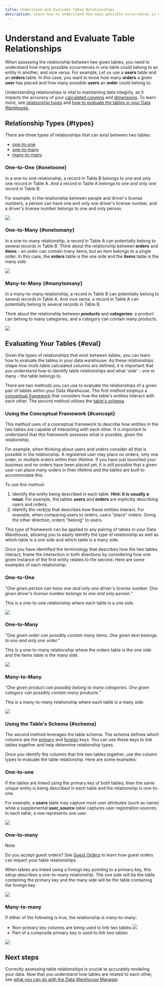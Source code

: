 ```yaml
---
title: Understand and Evaluate Table Relationships
description: Learn how to understand how many possible occurrences in one table could belong to an entity in another, and vice versa.
---
```

# Understand and Evaluate Table Relationships

When assessing the relationship between two given tables, you need to understand how many possible occurrences in one table could belong to an entity in another, and vice versa. For example, Let us use a **users** table and an **orders** table. In this case, you want to know how many **orders** a given **user** has placed and how many possible **users** an **order** could belong to.

Understanding relationships is vital to maintaining data integrity, as it impacts the accuracy of your [calculated columns](../data-warehouse-mgr/creating-calculated-columns.md) and [dimensions](../data-warehouse-mgr/manage-data-dimensions-metrics.md). To learn more, see [relationship types](#types) and [how to evaluate the tables in your Data Warehouse.](#eval)

## Relationship Types {#types}

There are three types of relationships that can exist between two tables:

* [one-to-one](#onetoone)
* [one-to-many](#onetomany)
* [many-to-many](#manytomany)

### One-to-One {#onetoone}

In a one-to-one relationship, a record in Table B belongs to one and only one record in Table A. And a record in Table A belongs to one and only one record in Table B.

For example, in the relationship between people and driver's license numbers, a person can have one and only one driver's license number, and a driver's license number belongs to one and only person.

![](../../mbi/assets//one-to-one.png)

### One-to-Many {#onetomany}

In a one-to-many relationship, a record in Table A can potentially belong to several records in Table B. Think about the relationship between **orders** and **items** - an order can contain many items, but an item belongs to a single order. In this case, the **orders** table is the one side and the **items** table is the many side.

![](../..assets/one-to-many_001.png)

### Many-to-Many {#manytomany}

In a many-to-many relationship, a record in Table B can potentially belong to several records in Table A. And vice versa, a record in Table A can potentially belong to several records in Table B.

Think about the relationship between **products** and **categories**: a product can belong to many categories, and a category can contain many products.

![](../../mbi/assets//many-to-many.png)

## Evaluating Your Tables {#eval}

Given the types of relationships that exist between tables, you can learn how to evaluate the tables in your data warehouse. As these relationships shape how multi-table calculated columns are defined, it is important that you understand how to identify table relationships and what 'side' - one or many - the table belongs to.

There are two methods you can use to evaluate the relationships of a given pair of tables within your Data Warehouse. The first method employs a [conceptual framework](#concept) that considers how the table's entities interact with each other. The second method utilizes the [table's schema](#schema).

### Using the Conceptual Framework {#concept}

This method uses of a conceptual framework to describe how entities in the two tables are capable of interacting with each other. It is important to understand that this framework assesses what is possible, given the relationship.

For example, when thinking about users and orders consider all that is possible in the relationship. A registered user may place no orders, only one order, or multiple orders within their lifetime. If you have just launched your business and no orders have been placed yet, it is still possible that a given user can place many orders in their lifetime and the tables are built to accommodate this.

To use this method:

1. Identify the entity being described in each table. **Hint: it is usually a noun**. For example, the tables **users** and **orders** are explicitly describing users and orders.
1. Identify the verb(s) that describes how these entities interact. For example, when comparing users to orders, users "place" orders. Going the other direction, orders "belong" to users.

This type of framework can be applied to any pairing of tables in your Data Warehouse, allowing you to easily identify the type of relationship as well as which table is a one side and which table is a many side.

Once you have identified the terminology that describes how the two tables interact, frame the interaction in both directions by considering how one given instance of the first entity relates to the second. Here are some examples of each relationship:

### One-to-One

_"One given person can have one and only one driver's license number. One given driver's license number belongs to one and only person."_

This is a one-to-one relationship where each table is a one side.

![](../../mbi/assets//one-to-one3.png)

### One-to-Many

_"One given order can possibly contain many items. One given item belongs to one and only one order."_

This is a one-to-many relationship where the orders table is the one side and the items table is the many side.

![](../../mbi/assets//one-to-many3.png)

### Many-to-Many

_"One given product can possibly belong to many categories. One given category can possibly contain many products."_

This is a many-to-many relationship where each table is a many side.

![](../../mbi/assets//many-to-many3.png)

### Using the Table's Schema {#schema}

The second method leverages the table schema. The schema defines which columns are the [primary](http://en.wikipedia.org/wiki/Unique_key) and [foreign](https://en.wikipedia.org/wiki/Foreign_key) keys. You can use these keys to link tables together and help determine relationship types.

Once you identify the columns that link two tables together, use the column types to evaluate the table relationship. Here are some examples:

### One-to-one

If the tables are linked using the primary key of both tables, then the same unique entity is being described in each table and the relationship is one-to-one.

For example, a **users** table may capture most user attributes (such as name) while a supplemental **user_source** table captures user registration sources. In each table, a row represents one user.

![](../../mbi/assets//one-to-one1.png)

### One-to-many

>[!NOTE]
>
>Do you accept guest orders? See [Guest Orders](../data-warehouse-mgr/guest-orders.md) to learn how guest orders can impact your table relationships.

When tables are linked using a foreign key pointing to a primary key, this setup describes a one-to-many relationship. The one side will be the table containing the primary key and the many side will be the table containing the foreign key.

![](../../mbi/assets//one-to-many1.png)

### Many-to-many

If either of the following is true, the relationship is many-to-many:

* Non-primary key columns are being used to link two tables
    ![](../../mbi/assets//many-to-many1.png)
* Part of a composite primary key is used to link two tables

![](../../mbi/assets//many-to-mnay2.png)

## Next steps

Correctly assessing table relationships is crucial to accurately modeling your data. Now that you understand how tables are related to each other, see [what you can do with the Data Warehouse Manager](../data-warehouse-mgr/tour-dwm.md).
